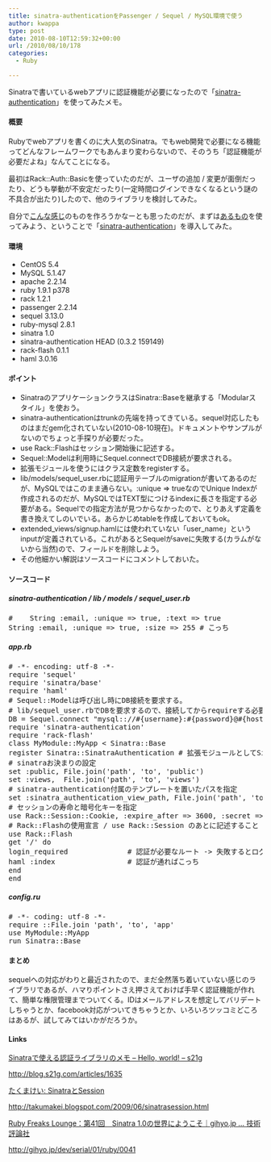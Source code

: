 ```yaml
---
title: sinatra-authenticationをPassenger / Sequel / MySQL環境で使う
author: kwappa
type: post
date: 2010-08-10T12:59:32+00:00
url: /2010/08/10/178
categories:
  - Ruby

---
```

Sinatraで書いているwebアプリに認証機能が必要になったので「[sinatra-authentication][1]」を使ってみたメモ。

#### 概要

Rubyでwebアプリを書くのに大人気のSinatra。でもweb開発で必要になる機能ってどんなフレームワークでもあんまり変わらないので、そのうち「認証機能が必要だよね」なんてことになる。

最初はRack::Auth::Basicを使っていたのだが、ユーザの追加 / 変更が面倒だったり、どうも挙動が不安定だったり(一定時間ログインできなくなるという謎の不具合が出たり)したので、他のライブラリを検討してみた。

自分で<a target="_blank" href="http://takumakei.blogspot.com/2009/06/sinatrasession.html">こんな感じ</a>のものを作ろうかなーとも思ったのだが、まずは<a target="_blank" href="http://blog.s21g.com/articles/1635">あるもの</a>を使ってみよう、ということで「[sinatra-authentication][1]」を導入してみた。

#### 環境

  * CentOS 5.4
  * MySQL 5.1.47
  * apache 2.2.14
  * ruby 1.9.1 p378
  * rack 1.2.1
  * passenger 2.2.14
  * sequel 3.13.0
  * ruby-mysql 2.8.1
  * sinatra 1.0
  * sinatra-authentication HEAD (0.3.2 159149)
  * rack-flash 0.1.1
  * haml 3.0.16

<!--more-->

#### ポイント

  * SinatraのアプリケーションクラスはSinatra::Baseを継承する「Modularスタイル」を使おう。
  * sinatra-authenticationはtrunkの先端を持ってきている。sequel対応したものはまだgem化されていない(2010-08-10現在)。ドキュメントやサンプルがないのでちょっと手探りが必要だった。
  * use Rack::Flashはセッション開始後に記述する。
  * Sequel::Modelは利用時にSequel.connectでDB接続が要求される。
  * 拡張モジュールを使うにはクラス定数をregisterする。
  * lib/models/sequel_user.rbに認証用テーブルのmigrationが書いてあるのだが、MySQLではこのまま通らない。:unique => trueなのでUnique Indexが作成されるのだが、MySQLではTEXT型につけるindexに長さを指定する必要がある。Sequelでの指定方法が見つからなかったので、とりあえず定義を書き換えてしのいでいる。あらかじめtableを作成しておいてもok。
  * extended\_views/signup.hamlには使われていない「user\_name」というinputが定義されている。これがあるとSequelがsaveに失敗する(カラムがないから当然)ので、フィールドを削除しよう。
  * その他細かい解説はソースコードにコメントしておいた。

#### ソースコード

##### sinatra-authentication / lib / models / sequel_user.rb

<pre class="code"><span class="rem">#    String :email, :unique =&gt; true, :text =&gt; true</span>
String :email, :unique =&gt; <span class="keyword">true</span>, :size =&gt; <span class="num">255</span> <span class="rem"># こっち</span>
</pre>

##### app.rb

<pre class="code"><span class="rem"># -*- encoding: utf-8 -*-</span>
require <span class="str">'sequel'</span>
require <span class="str">'sinatra/base'</span>
require <span class="str">'haml'</span>
<span class="rem"># Sequel::Modelは呼び出し時にDB接続を要求する。</span>
<span class="rem"># lib/sequel_user.rbでDBを要求するので、接続してからrequireする必要がある。</span>
DB = Sequel.connect <span class="str">"mysql:://#{username}:#{password}@#{host}/#{database}"</span>
require <span class="str">'sinatra-authentication'</span>
require <span class="str">'rack-flash'</span>
<span class="keyword">class</span> MyModule::MyApp &lt; Sinatra::Base
register Sinatra::SinatraAuthentication <span class="rem"># 拡張モジュールとしてSinatraAuthenticationを使用するよ</span>
<span class="rem"># sinatraお決まりの設定</span>
set :public, File.join(<span class="str">'path'</span>, <span class="str">'to'</span>, <span class="str">'public'</span>)
set :views,  File.join(<span class="str">'path'</span>, <span class="str">'to'</span>, <span class="str">'views'</span>)
<span class="rem"># sinatra-authentication付属のテンプレートを置いたパスを指定</span>
set :sinatra_authentication_view_path, File.join(<span class="str">'path'</span>, <span class="str">'to'</span>, <span class="str">'views'</span>, <span class="str">'extend_views/'</span>)
<span class="rem"># セッションの寿命と暗号化キーを指定</span>
use Rack::Session::Cookie, :expire_after =&gt; <span class="num">3600</span>, :secret =&gt; <span class="str">'change_me'</span>
<span class="rem"># Rack::Flashの使用宣言 / use Rack::Session のあとに記述すること</span>
use Rack::Flash
get <span class="str">'/'</span> <span class="keyword">do</span>
login_required              <span class="rem"># 認証が必要なルート -&gt; 失敗するとログインフォームへ</span>
haml :index                 <span class="rem"># 認証が通ればこっち</span>
<span class="keyword">end</span>
<span class="keyword">end</span></pre>

##### config.ru

<pre class="code"><span class="rem"># -*- coding: utf-8 -*-</span>
require ::File.join <span class="str">'path'</span>, <span class="str">'to'</span>, <span class="str">'app'</span>
use MyModule::MyApp
run Sinatra::Base
</pre>

#### まとめ

sequelへの対応がわりと最近されたので、まだ全然落ち着いていない感じのライブラリであるが、ハマりポイントさえ押さえておけば手早く認証機能が作れて、簡単な権限管理までついてくる。IDはメールアドレスを想定してバリデートしちゃうとか、facebook対応がついてきちゃうとか、いろいろツッコミどころはあるが、試してみてはいかがだろうか。

#### Links

<a href="http://blog.s21g.com/articles/1635" target="_blank">Sinatraで使える認証ライブラリのメモ &#8211; Hello, world! &#8211; s21g</a>
  
http://blog.s21g.com/articles/1635

<a href="http://takumakei.blogspot.com/2009/06/sinatrasession.html" target="_blank">たくまけい: SinatraとSession</a>
  
http://takumakei.blogspot.com/2009/06/sinatrasession.html

<a href="http://gihyo.jp/dev/serial/01/ruby/0041" target="_blank">Ruby Freaks Lounge：第41回　Sinatra 1.0の世界にようこそ｜gihyo.jp … 技術評論社</a>
  
http://gihyo.jp/dev/serial/01/ruby/0041

 [1]: http://github.com/maxjustus/sinatra-authentication
